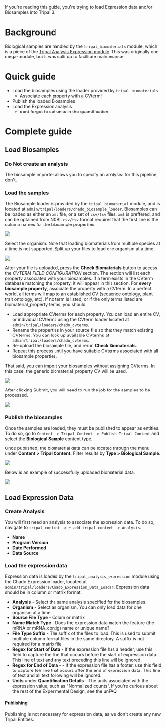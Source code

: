 If you're reading this guide, you're trying to load Expression data and/or Biosamples into Tripal 3.

# Background

Biological samples are handled by the `tripal_biomaterials` module, which is a piece of the [Tripal Analysis Expression module](https://github.com/tripal/tripal_analysis_expression).  This was originally one mega-module, but it was split up to facilitate maintenance.


# Quick guide

* Load the biosamples using the loader provided by `tripal_biomaterials`.
	- Associate each property with a CVterm!
* Publish the loaded Biosamples
* Load the Expression analysis
	- dont forget to set units in the quantification

# Complete guide
## Load Biosamples

### Do **Not** create an analysis

The biosample importer allows you to specify an analysis: for this pipeline, don't.

### Load the samples

The Biosample loader is provided by the `tripal_biomaterial` module, and is located at `admin/tripal/loaders/chado_biosample_loader`.  Biosamples can be loaded as either an `xml` file, or a set of `csv/tsv` files.  `xml` is preffered, and can be optained from NCBI.  `csv/tsv` format requires that the first line is the column names for the biosample properties.  

![](https://github.com/mestato/statonlabprivate/blob/master/biomaterial_documentation/biodoc_1.png?raw=true)

Select the organism.  Note that loading biomaterials from multiple species at a time is not supported.  Split up your files to load one organism at a time.

![](https://github.com/mestato/statonlabprivate/blob/master/biomaterial_documentation/biodoc_2.png?raw=true)

After your file is uploaded, press the **Check Biomaterials** button to access the *CVTERM FIELD CONFIGURATION* section.  The section will list each property associated with your biosamples.  If a term exists in the CVterm database matching the property, it will appear in this section.  For **every biosample property**, associate the property with a CVterm.  In a perfect world, all terms will map to an established CV (sequence ontology, plant trait ontology, etc).  If no term is listed, or if the only terms listed are biomaterial_property terms, you should 

* Load appropriate CVterms for each property.  You can load an entire CV, or individual CVterms using the CVterm loader located at `admin/tripal/loaders/chado_cvterms`.
* Rename the properties in your source file so that they match existing CVterms.  You can look up available CVterms at `admin/tripal/loaders/chado_cvterms`.
* Re-upload the biosample file, and rerun **Check Biomaterials**.
* Repeat this process until you have suitable CVterms associated with all biosample properties.

That said, you can import your biosamples without assigning CVterms.  In this case, the generic biomaterial_property CV will be used.

![](https://github.com/mestato/statonlabprivate/blob/master/biomaterial_documentation/biodoc_3.png?raw=true)

After clicking Submit, you will need to run the job for the samples to be processed.

![](https://github.com/mestato/statonlabprivate/blob/master/biomaterial_documentation/biodoc_4.png?raw=true)

### Publish the biosamples

Once the samples are loaded, they must be published to appear as entities.  To do so, go to `Content -> Tripal Content -> Publish Tripal Content` and select the **Biological Sample** content type.

Once published, the biomaterial data can be located through the menu under **Content > Tripal Content.** Filter results by **Type > Biological Sample.**

![](https://github.com/mestato/statonlabprivate/blob/master/biomaterial_documentation/biodoc_7.png?raw=true)

Below is an example of successfully uploaded biomaterial data.

![](https://github.com/mestato/statonlabprivate/blob/master/biomaterial_documentation/biodoc_5.png?raw=true)

## Load Expression Data


### Create Analysis

You will first need an analysis to associate the expression data.  To do so, navigate to `tripal_content -> + add tripal content -> Analysis`.  

* **Name**  
* **Program Version**
* **Date Performed**
* **Data Source**

### Load the expression data

Expression data is loaded by the `tripal_analysis_expression` module using the Chado Expression loader, located at `admin/tripal/loaders/Chado_Expression_Data_Loader`.  Expression data should be in column or matrix format.

* **Analysis** - Select the same analysis specified for the biosamples.
* **Organism** - Select an organism.  You can only load data for one organism at a time.
* **Source File Type** - Colum or matrix
* **Name Match Type** - Does the expression data match the feature (the mRNA or mRNA_contig)  name or unique name?
* **File Type Suffix** - The suffix of the files to load. This is used to submit multiple column format files in the same directory. A suffix is not required for a matrix file
* **Regex for Start of Data** - If the expression file has a header, use this field to capture the line that occurs before the start of expression data. This line of text and any text preceding this line will be ignored.
* **Regex for End of Data** - - If the expression file has a footer, use this field to capture teh line that occurs after the end of expression data. This line of text and all text following will be ignored.
* **Units** under **Quantification Details** - The units associated with the expression value, such as "Normalized counts". If you're curious about the rest of the Experimental Design, see the unFAQ

#### Publishing

Publishing is not necessary for expression data, as we don't create any new Tripal Entities.
